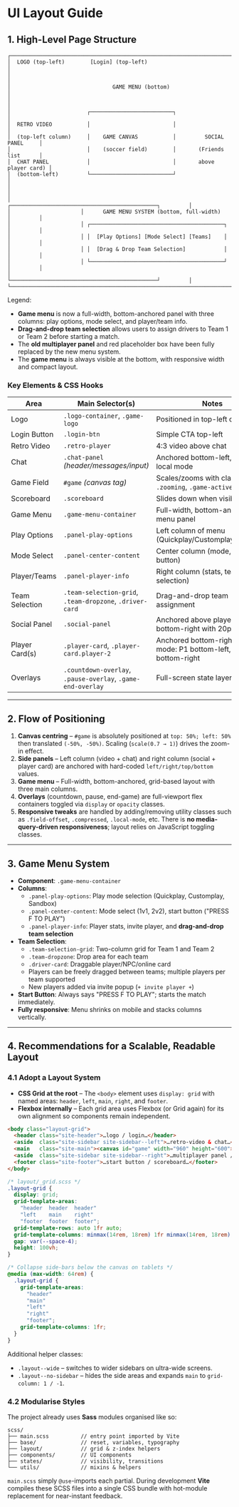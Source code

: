 # UI Layout Guide

## 1. High-Level Page Structure

```
┌───────────────────────────────────────────────────────────────────────────────┐
│  LOGO (top-left)        [Login] (top-left)                                   │
│                                                                               │
│                                GAME MENU (bottom)                            │
│                                                                               │
│                        ┌──────────────────────────┐                          │
│  RETRO VIDEO           │                          │                          │
│  (top-left column)     │    GAME CANVAS           │         SOCIAL PANEL     │
│                        │    (soccer field)        │       (Friends list      │
│  CHAT PANEL            │                          │       above player card) │
│  (bottom-left)         └──────────────────────────┘                          │
│                                                                               │
│                      ┌──────────────────────────────────────────────┐         │
│                      │      GAME MENU SYSTEM (bottom, full-width)   │         │
│                      │ ┌──────────────────────────────────────────┐ │         │
│                      │ │  [Play Options] [Mode Select] [Teams]    │ │         │
│                      │ │  [Drag & Drop Team Selection]            │ │         │
│                      │ └──────────────────────────────────────────┘ │         │
│                      └──────────────────────────────────────────────┘         │
└───────────────────────────────────────────────────────────────────────────────┘
```

Legend:
* **Game menu** is now a full-width, bottom-anchored panel with three columns: play options, mode select, and player/team info.
* **Drag-and-drop team selection** allows users to assign drivers to Team 1 or Team 2 before starting a match.
* The **old multiplayer panel** and red placeholder box have been fully replaced by the new menu system.
* The **game menu** is always visible at the bottom, with responsive width and compact layout.

### Key Elements & CSS Hooks
| Area | Main Selector(s) | Notes |
|------|------------------|-------|
| Logo | `.logo-container`, `.game-logo` | Positioned in top-left corner |
| Login Button | `.login-btn` | Simple CTA top-left |
| Retro Video | `.retro-player` | 4:3 video above chat |
| Chat | `.chat-panel` *(header/messages/input)* | Anchored bottom-left, hidden in local mode |
| Game Field | `#game` *(canvas tag)* | Scales/zooms with classes `.zooming`, `.game-active` |
| Scoreboard | `.scoreboard` | Slides down when visible |
| Game Menu | `.game-menu-container` | Full-width, bottom-anchored menu panel |
| Play Options | `.panel-play-options` | Left column of menu (Quickplay/Customplay/Sandbox) |
| Mode Select | `.panel-center-content` | Center column (mode, start button) |
| Player/Teams | `.panel-player-info` | Right column (stats, team selection) |
| Team Selection | `.team-selection-grid`, `.team-dropzone`, `.driver-card` | Drag-and-drop team assignment |
| Social Panel | `.social-panel` | Anchored above player card in bottom-right with 20px spacing |
| Player Card(s) | `.player-card`, `.player-card.player-2` | Anchored bottom-right; in local mode: P1 bottom-left, P2 bottom-right |
| Overlays | `.countdown-overlay`, `.pause-overlay`, `.game-end-overlay` | Full-screen state layers |

---

## 2. Flow of Positioning
1. **Canvas centring** – `#game` is absolutely positioned at `top: 50%; left: 50%` then translated `(-50%, -50%)`. Scaling (`scale(0.7 → 1)`) drives the zoom-in effect.
2. **Side panels** – Left column (video + chat) and right column (social + player card) are anchored with hard-coded `left/right/top/bottom` values.
3. **Game menu** – Full-width, bottom-anchored, grid-based layout with three main columns.
4. **Overlays** (countdown, pause, end-game) are full-viewport flex containers toggled via `display` or `opacity` classes.
5. **Responsive tweaks** are handled by adding/removing utility classes such as `.field-offset`, `.compressed`, `.local-mode`, etc. There is **no media-query-driven responsiveness**; layout relies on JavaScript toggling classes.

---

## 3. Game Menu System

- **Component**: `.game-menu-container`
- **Columns**:
  - `.panel-play-options`: Play mode selection (Quickplay, Customplay, Sandbox)
  - `.panel-center-content`: Mode select (1v1, 2v2), start button ("PRESS F TO PLAY")
  - `.panel-player-info`: Player stats, invite player, and **drag-and-drop team selection**
- **Team Selection**:
  - `.team-selection-grid`: Two-column grid for Team 1 and Team 2
  - `.team-dropzone`: Drop area for each team
  - `.driver-card`: Draggable player/NPC/online card
  - Players can be freely dragged between teams; multiple players per team supported
  - New players added via invite popup (`+ invite player +`)
- **Start Button**: Always says "PRESS F TO PLAY"; starts the match immediately.
- **Fully responsive**: Menu shrinks on mobile and stacks columns vertically.

---

## 4. Recommendations for a Scalable, Readable Layout

### 4.1 Adopt a Layout System
* **CSS Grid at the root** – The `<body>` element uses `display: grid` with named areas: `header`, `left`, `main`, `right`, and `footer`.
* **Flexbox internally** – Each grid area uses Flexbox (or Grid again) for its own alignment so components remain independent.

```html
<body class="layout-grid">
  <header class="site-header">…logo / login…</header>
  <aside  class="site-sidebar site-sidebar--left">…retro-video & chat…</aside>
  <main   class="site-main"><canvas id="game" width="960" height="600"></canvas></main>
  <aside  class="site-sidebar site-sidebar--right">…multiplayer panel / player cards…</aside>
  <footer class="site-footer">…start button / scoreboard…</footer>
</body>
```

```scss
/* layout/_grid.scss */
.layout-grid {
  display: grid;
  grid-template-areas:
    "header  header  header"
    "left    main    right"
    "footer  footer  footer";
  grid-template-rows: auto 1fr auto;
  grid-template-columns: minmax(14rem, 18rem) 1fr minmax(14rem, 18rem);
  gap: var(--space-4);
  height: 100vh;
}

/* Collapse side-bars below the canvas on tablets */
@media (max-width: 64rem) {
  .layout-grid {
    grid-template-areas:
      "header"
      "main"
      "left"
      "right"
      "footer";
    grid-template-columns: 1fr;
  }
}
```

Additional helper classes:
* `.layout--wide` – switches to wider sidebars on ultra-wide screens.
* `.layout--no-sidebar` – hides the side areas and expands `main` to `grid-column: 1 / -1`.

### 4.2 Modularise Styles
The project already uses **Sass** modules organised like so:

```
scss/
├── main.scss          // entry point imported by Vite
├── base/              // reset, variables, typography
├── layout/            // grid & z-index helpers
├── components/        // UI components
├── states/            // visibility, transitions
└── utils/             // mixins & helpers
```

`main.scss` simply `@use`-imports each partial. During development **Vite** compiles these SCSS files into a single CSS bundle with hot-module replacement for near-instant feedback. 